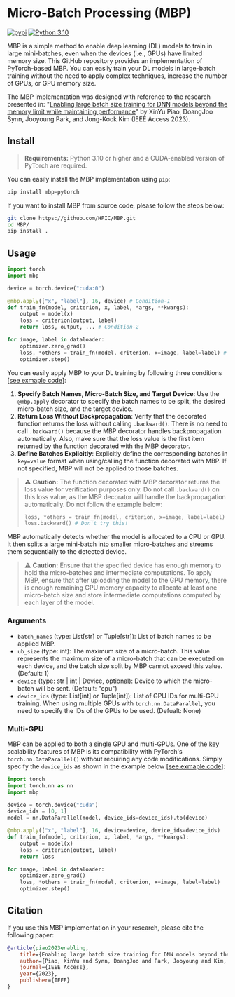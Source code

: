 # Micro-Batch Processing (MBP)
[![pypi](https://img.shields.io/pypi/v/mbp-pytorch.svg)](https://pypi.org/project/mbp-pytorch/)
[![Python 3.10](https://img.shields.io/badge/python-3.10-blue.svg)](https://www.python.org/downloads/release/python-3100/)

MBP is a simple method to enable deep learning (DL) models to train in large mini-batches, even when the devices (i.e., GPUs) have limited memory size. This GitHub repository provides an implementation of PyTorch-based MBP. You can easily train your DL models in large-batch training without the need to apply complex techniques, increase the number of GPUs, or GPU memory size.

The MBP implementation was designed with reference to the research presented in:
"[Enabling large batch size training for DNN models beyond the memory limit while maintaining performance](https://ieeexplore.ieee.org/stamp/stamp.jsp?arnumber=10242106)"
by XinYu Piao, DoangJoo Synn, Jooyoung Park, and Jong-Kook Kim (IEEE Access 2023).

## Install
> **Requirements:**
> Python 3.10 or higher and a CUDA-enabled version of PyTorch are required.

You can easily install the MBP implementation using `pip`:
```bash
pip install mbp-pytorch
```
If you want to install MBP from source code, please follow the steps below:

```bash
git clone https://github.com/HPIC/MBP.git
cd MBP/
pip install .
```

## Usage
```python
import torch
import mbp

device = torch.device("cuda:0")

@mbp.apply(["x", "label"], 16, device) # Condition-1
def train_fn(model, criterion, x, label, *args, **kwargs):
    output = model(x)
    loss = criterion(output, label)
    return loss, output, ... # Condition-2

for image, label in dataloader:
    optimizer.zero_grad()
    loss, *others = train_fn(model, criterion, x=image, label=label) # Condition-3
    optimizer.step()
```
You can easily apply MBP to your DL training by following three conditions [[see exmaple code](./examples/how_to_use.py)]:

1. **Specify Batch Names, Micro-Batch Size, and Target Device**: Use the `@mbp.apply` decorator to specify the batch names to be split, the desired micro-batch size, and the target device.
2. **Return Loss Without Backpropagation**: Verify that the decorated function returns the loss without calling `.backward()`. There is no need to call `.backward()` because the MBP decorator handles backpropagation automatically. Also, make sure that the loss value is the first item returned by the function decorated with the MBP decorator.
3. **Define Batches Explicitly**: Explicitly define the corresponding batches in `key=value` format when using/calling the function decorated with MBP. If not specified, MBP will not be applied to those batches.

> ⚠️ **Caution:**
> The function decorated with MBP decorator returns the loss value for verification purposes only. Do not call `.backward()` on this loss value, as the MBP decorator will handle the backpropagation automatically. Do not follow the example below:
> ```python
> loss, *others = train_fn(model, criterion, x=image, label=label)
> loss.backward() # Don't try this!
> ```

MBP automatically detects whether the model is allocated to a CPU or GPU. It then splits a large mini-batch into smaller micro-batches and streams them sequentially to the detected device.

> ⚠️ **Caution:** Ensure that the specified device has enough memory to hold the micro-batches and intermediate computations. To apply MBP, ensure that after uploading the model to the GPU memory, there is enough remaining GPU memory capacity to allocate at least one micro-batch size and store intermediate computations computed by each layer of the model.

### Arguments
- `batch_names` (type: List[str] or Tuple[str]): List of batch names to be applied MBP.
- `ub_size` (type: int): The maximum size of a micro-batch. This value represents the maximum size of a micro-batch that can be executed on each device, and the batch size split by MBP cannot exceed this value. (Default: 1)
- `device` (type: str | int | Device, optional): Device to which the micro-batch will be sent. (Default: "cpu")
- `device_ids` (type: List[int] or Tuple[int]): List of GPU IDs for multi-GPU training. When using multiple GPUs with `torch.nn.DataParallel`, you need to specify the IDs of the GPUs to be used. (Defualt: None)

### Multi-GPU
MBP can be applied to both a single GPU and multi-GPUs. One of the key scalability features of MBP is its compatibility with PyTorch's `torch.nn.DataParallel()` without requiring any code modifications. Simply specify the `device_ids` as shown in the example below [[see exmaple code](./examples/how_to_use_multi.py)]:
```python
import torch
import torch.nn as nn
import mbp

device = torch.device("cuda")
device_ids = [0, 1]
model = nn.DataParallel(model, device_ids=device_ids).to(device)

@mbp.apply(["x", "label"], 16, device=device, device_ids=device_ids)
def train_fn(model, criterion, x, label, *args, **kwargs):
    output = model(x)
    loss = criterion(output, label)
    return loss

for image, label in dataloader:
    optimizer.zero_grad()
    loss, *others = train_fn(model, criterion, x=image, label=label)
    optimizer.step()
```

## Citation
If you use this MBP implementation in your research, please cite the following paper:
```bibtex
@article{piao2023enabling,
    title={Enabling large batch size training for DNN models beyond the memory limit while maintaining performance},
    author={Piao, XinYu and Synn, DoangJoo and Park, Jooyoung and Kim, Jong-Kook},
    journal={IEEE Access},
    year={2023},
    publisher={IEEE}
}
```
